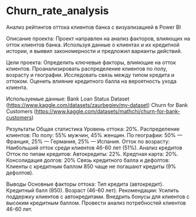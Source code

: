 # Churn_rate_analysis
Анализ рейтингов оттока клиентов банка с визуализацией в Power BI

Описание проекта:
Проект направлен на анализ факторов, влияющих на отток клиентов банка. 
Используя данные о клиентах и их кредитной истории, я выявил закономерности и предложил варианты действий.

Цели проекта:
Определить ключевые факторы, влияющие на отток клиентов.
Проанализировать распределение клиентов по полу, возрасту и географии.
Исследовать связь между типом кредита и оттоком.
Оценить влияние кредитного балла на вероятность ухода клиента.

Используемые данные:
Bank Loan Status Dataset (https://www.kaggle.com/datasets/zaurbegiev/my-dataset)
Churn for Bank Customers (https://www.kaggle.com/datasets/mathchi/churn-for-bank-customers)

Результаты
Общая статистика
  Уровень оттока: 20%.
  Распределение клиентов:
    По полу: 55% мужчин, 45% женщин.
    По географии: 50% — Франция, 25% — Германия, 25% — Испания.
  Отток по возрасту:
    Наибольший отток среди клиентов 46-60 лет (51%).
Анализ кредитов
  Отток по типам кредитов:
    Автокредиты: 22%.
    Кредтная карта: 20%.
    Консолидация долгов: 20%
Связь кредитного балла и дефолтов:
  Клиенты с кредитным баллом 850 чаще не погашают кредиты (9% дефолтов).

Выводы
Основные факторы оттока:
  Тип кредита (автокредит).
  Кредитный балл (850).
  Возраст (46-60 лет).
Рекомендации:
  Усилить поддержку клиентов с автокредитами.
  Внедрить бонусы для клиентов с высоким кредитным баллом.
  Провести анализ потребностей клиентов 46-60 лет.
